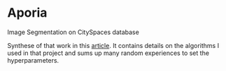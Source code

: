 # Aporia
Image Segmentation on CitySpaces database

Synthese of that work in this [article](https://github.com/sha-cmd/Zetetika/raw/master/article_4.pdf). It contains details on the algorithms I used in that project and sums up many random experiences to set the hyperparameters.
